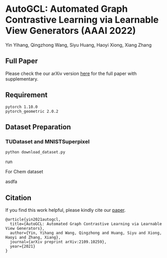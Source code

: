 # AutoGCL: Automated Graph Contrastive Learning via Learnable View Generators (AAAI 2022)

Yin Yihang, Qingzhong Wang, Siyu Huang, Haoyi Xiong, Xiang Zhang

## Full Paper

Please check the our arXiv version [here](https://arxiv.org/abs/2109.10259) for the full paper with supplementary.

## Requirement

```
pytorch 1.10.0
pytorch_geometric 2.0.2
```

## Dataset Preparation

### TUDataset and MNISTSuperpixel

```
python download_dataset.py
```

run 

For Chem dataset

asdfa

## Citation

If you find this work helpful, please kindly cite our [paper](https://arxiv.org/abs/2109.10259).

```
@article{yin2021autogcl,
  title={AutoGCL: Automated Graph Contrastive Learning via Learnable View Generators},
  author={Yin, Yihang and Wang, Qingzhong and Huang, Siyu and Xiong, Haoyi and Zhang, Xiang},
  journal={arXiv preprint arXiv:2109.10259},
  year={2021}
}
```
